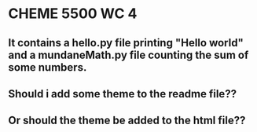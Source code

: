 # CHEME 5500 WC 4

## It contains a hello.py file printing "Hello world" and a mundaneMath.py file counting the sum of some numbers.

## Should i add some theme to the readme file??

## Or should the theme be added to the html file??
